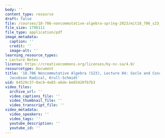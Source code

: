 ```yaml
---
body: ''
content_type: resource
draft: false
file: /courses/18-706-noncommutative-algebra-spring-2023/mit18_706_s23_lec04.pdf
file_size: 1796111
file_type: application/pdf
image_metadata:
  caption: ''
  credit: ''
  image-alt: ''
learning_resource_types:
- Lecture Notes
license: https://creativecommons.org/licenses/by-nc-sa/4.0/
resourcetype: Document
title: '18.706 Noncommutative Algebra (S23), Lecture 04: Socle and Cosocle Filtrations,
  Jacobson Radical, Krull-Schmidt'
uid: 64529c37-0ac9-4e85-a6de-be65420fb7b3
video_files:
  archive_url: ''
  video_captions_file: ''
  video_thumbnail_file: ''
  video_transcript_file: ''
video_metadata:
  video_speakers: ''
  video_tags: ''
  youtube_description: ''
  youtube_id: ''
---
```

